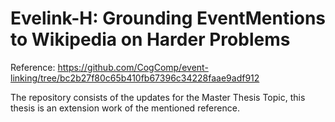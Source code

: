 # Evelink-H: Grounding EventMentions to Wikipedia on Harder Problems

Reference: https://github.com/CogComp/event-linking/tree/bc2b27f80c65b410fb67396c34228faae9adf912 

The repository consists of the updates for the Master Thesis Topic, this thesis is an extension work of the mentioned reference.


